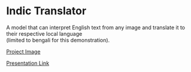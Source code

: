 <h1>Indic Translator</h1>
A model that can interpret English text from any image and translate it to their respective local language
<br>
(limited to bengali for this demonstration).


[Project Image](https://drive.google.com/file/d/1cCeqOOYJwvgU0MUuehnOa-0djGi9RciB/view?usp=sharing)



[Presentation Link](https://docs.google.com/presentation/d/1cBJTNEVVmxKuSb_zJwvsYN_Pj5AGNrd04TDG8plKC1o/edit?usp=sharing)




